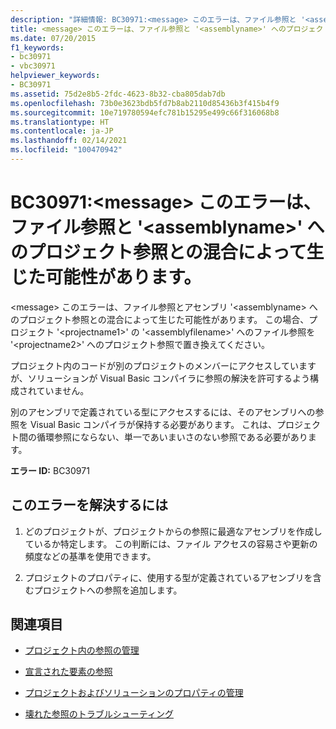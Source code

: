```yaml
---
description: "詳細情報: BC30971:<message> このエラーは、ファイル参照と '<assemblyname>' へのプロジェクト参照との混合によって生じた可能性があります。"
title: <message> このエラーは、ファイル参照と '<assemblyname>' へのプロジェクト参照との混合によって生じた可能性があります。
ms.date: 07/20/2015
f1_keywords:
- bc30971
- vbc30971
helpviewer_keywords:
- BC30971
ms.assetid: 75d2e8b5-2fdc-4623-8b32-cba805dab7db
ms.openlocfilehash: 73b0e3623bdb5fd7b8ab2110d85436b3f415b4f9
ms.sourcegitcommit: 10e719780594efc781b15295e499c66f316068b8
ms.translationtype: HT
ms.contentlocale: ja-JP
ms.lasthandoff: 02/14/2021
ms.locfileid: "100470942"
---
```

# <a name="bc30971-message-this-error-could-also-be-due-to-mixing-a-file-reference-with-a-project-reference-to-assembly-assemblyname"></a>BC30971:\<message> このエラーは、ファイル参照と '\<assemblyname>' へのプロジェクト参照との混合によって生じた可能性があります。

\<message> このエラーは、ファイル参照とアセンブリ '\<assemblyname> へのプロジェクト参照との混合によって生じた可能性があります。 この場合、プロジェクト '\<projectname1>' の '\<assemblyfilename>' へのファイル参照を '\<projectname2>' へのプロジェクト参照で置き換えてください。

 プロジェクト内のコードが別のプロジェクトのメンバーにアクセスしていますが、ソリューションが Visual Basic コンパイラに参照の解決を許可するよう構成されていません。

 別のアセンブリで定義されている型にアクセスするには、そのアセンブリへの参照を Visual Basic コンパイラが保持する必要があります。 これは、プロジェクト間の循環参照にならない、単一であいまいさのない参照である必要があります。

 **エラー ID:** BC30971

## <a name="to-correct-this-error"></a>このエラーを解決するには

1. どのプロジェクトが、プロジェクトからの参照に最適なアセンブリを作成しているか特定します。 この判断には、ファイル アクセスの容易さや更新の頻度などの基準を使用できます。

2. プロジェクトのプロパティに、使用する型が定義されているアセンブリを含むプロジェクトへの参照を追加します。

## <a name="see-also"></a>関連項目

- [プロジェクト内の参照の管理](/visualstudio/ide/managing-references-in-a-project)
- [宣言された要素の参照](../../programming-guide/language-features/declared-elements/references-to-declared-elements.md)

- [プロジェクトおよびソリューションのプロパティの管理](/visualstudio/ide/managing-project-and-solution-properties)
- [壊れた参照のトラブルシューティング](/visualstudio/ide/troubleshooting-broken-references)
